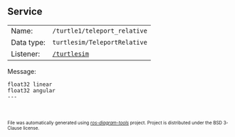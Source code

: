 <!--
File was automatically generated using 'ros-diagram-tools' project.
Project is distributed under the BSD 3-Clause license.
-->

## Service


|     |     |
| --- | --- |
| Name: | `/turtle1/teleport_relative` |
| Data type: | `turtlesim/TeleportRelative` |
| Listener: | [`/turtlesim`](n__turtlesim.md) |

Message:
```
float32 linear
float32 angular
---


```



</br>
<font size="1">
File was automatically generated using <a href="https://github.com/anetczuk/ros-diagram-tools"><i>ros-diagram-tools</i></a> project.
Project is distributed under the BSD 3-Clause license.
</font>
